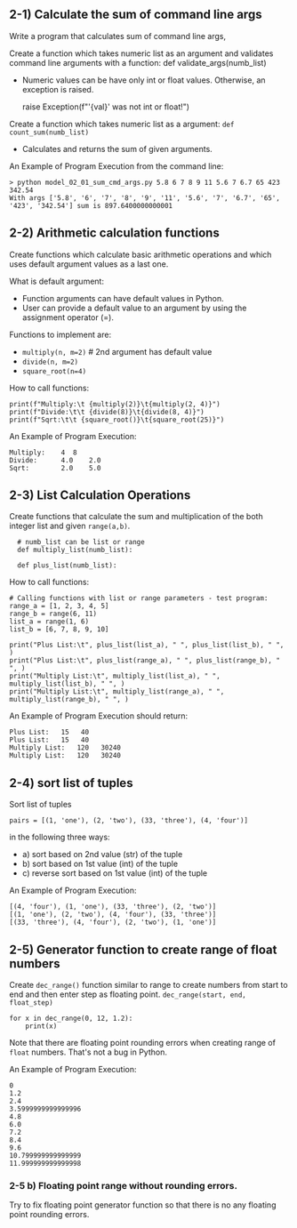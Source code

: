 ## 2-1) Calculate the sum of command line args

Write a program that calculates sum of command line args,

Create a function which takes numeric list as an argument and validates command line arguments with a function:
def validate_args(numb_list)
 * Numeric values can be have only int or float values. Otherwise, an exception is raised.


    raise Exception(f"'{val}' was not int or float!")

Create a function which takes numeric list as a argument:
  `def count_sum(numb_list)`
* Calculates and returns the sum of given arguments.

An Example of Program Execution from the command line:

    > python model_02_01_sum_cmd_args.py 5.8 6 7 8 9 11 5.6 7 6.7 65 423 342.54
    With args ['5.8', '6', '7', '8', '9', '11', '5.6', '7', '6.7', '65', '423', '342.54'] sum is 897.6400000000001

## 2-2) Arithmetic calculation functions

Create functions which calculate basic arithmetic operations
and which uses default argument values as a last one.

What is default argument:
* Function arguments can have default values in Python.
* User can provide a default value to an argument by using the assignment operator (=).

Functions to implement are:
* `multiply(n, m=2)` # 2nd argument has default value
* `divide(n, m=2)`
* `square_root(n=4)`

How to call functions:

    print(f"Multiply:\t {multiply(2)}\t{multiply(2, 4)}")
    print(f"Divide:\t\t {divide(8)}\t{divide(8, 4)}")
    print(f"Sqrt:\t\t {square_root()}\t{square_root(25)}")

An Example of Program Execution:

    Multiply:	 4	8
    Divide:		 4.0	2.0
    Sqrt:		 2.0	5.0


## 2-3) List Calculation Operations

Create functions that calculate the sum and multiplication
of the both integer list and given `range(a,b)`.

      # numb_list can be list or range
      def multiply_list(numb_list):
    
      def plus_list(numb_list):

How to call functions:

    # Calling functions with list or range parameters - test program:
    range_a = [1, 2, 3, 4, 5]
    range_b = range(6, 11)
    list_a = range(1, 6)
    list_b = [6, 7, 8, 9, 10]
    
    print("Plus List:\t", plus_list(list_a), " ", plus_list(list_b), " ", )
    print("Plus List:\t", plus_list(range_a), " ", plus_list(range_b), " ", )
    print("Multiply List:\t", multiply_list(list_a), " ", multiply_list(list_b), " ", )
    print("Multiply List:\t", multiply_list(range_a), " ", multiply_list(range_b), " ", )

An Example of Program Execution should return:

    Plus List:	 15   40
    Plus List:	 15   40
    Multiply List:	 120   30240
    Multiply List:	 120   30240

## 2-4) sort list of tuples

Sort list of tuples

    pairs = [(1, 'one'), (2, 'two'), (33, 'three'), (4, 'four')]

in the following three ways:

* a) sort based on 2nd value (str) of the tuple
* b) sort based on 1st value (int) of the tuple
* c) reverse sort based on 1st value (int) of the tuple

An Example of Program Execution:

    [(4, 'four'), (1, 'one'), (33, 'three'), (2, 'two')]
    [(1, 'one'), (2, 'two'), (4, 'four'), (33, 'three')]
    [(33, 'three'), (4, 'four'), (2, 'two'), (1, 'one')]

## 2-5) Generator function to create range of float numbers

Create `dec_range()` function similar to range to create numbers from start to end and then enter step as floating point.
`dec_range(start, end, float_step)`

    for x in dec_range(0, 12, 1.2):
        print(x)

Note that there are floating point rounding errors when creating range of `float` numbers. That's not a bug in Python.

An Example of Program Execution:

    0
    1.2
    2.4
    3.5999999999999996
    4.8
    6.0
    7.2
    8.4
    9.6
    10.799999999999999
    11.999999999999998

### 2-5 b) Floating point range without rounding errors.

Try to fix floating point generator function so that there is no any floating point rounding errors.